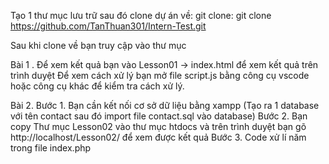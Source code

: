 <!-- Hướng dẫn cài đặt -->
Tạo 1 thư mục lưu trữ sau đó
clone dự án về: git clone: git clone https://github.com/TanThuan301/Intern-Test.git

Sau khi clone về bạn truy cập vào thư mục
<!--****************** Bài 1******************** -->
Bài 1 . 
Để xem kết quả bạn vào Lesson01 -> index.html để xem kết quả trên trình duyệt
Để xem cách xử lý bạn mở file script.js bằng công cụ vscode hoặc công cụ khác để kiểm tra cách xử lý.
<!--****************** Bài 2******************** -->
Bài 2. 
   Bước 1. Bạn cần kết nối cơ sở dữ liệu bằng xampp (Tạo ra 1 database với tên contact sau đó import file contact.sql vào database)
   Bước 2. Bạn copy Thư mục Lesson02 vào thư mục htdocs và trên trình duyệt bạn gõ http://localhost/Lesson02/ để xem được kết quả
   Bước 3. Code xử lí năm trong file index.php 


<!--  -->